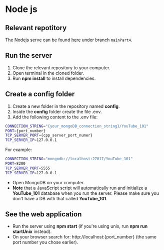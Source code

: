 # Node js

## Relevant repotitory
 The Nodejs serve can be found [here](https://github.com/maayanzahavi/WebPart2.git) under branch `mainPart4`.

## Run the server
1. Clone the relevant repository to your computer.
2. Open terminal in the cloned folder.
3. Run __npm install__ to install dependencies.

## Create a config folder
1. Create a new folder in the repository named __config__.
2. Inside the __config__ folder create the file .env.
3. Add the following content to the .env file:
  ```bash
  CONNECTION_STRING="{your_mongoDB_connection_string}/YouTube_101"
  PORT={port_number}
  TCP_SERVER_PORT={cpp_server_port_numer}
  TCP_SERVER_IP=127.0.0.1
  ```
  For example:
  ```bash
  CONNECTION_STRING="mongodb://localhost:27017/YouTube_101"
  PORT=8200
  TCP_SERVER_PORT=5555
  TCP_SERVER_IP=127.0.0.1
  ```

* Open MongoDB on your computer.
* __Note__ that a JavaScript script will automatically run and initialize a __YouTube_101__ database when you run the server. Please make sure you don't have a DB with that called __YouTube_101__.

## See the web application
* Run the server using __npm start__ (if you're using unix, run __npm run startUnix__ instead).
* On your browser search for: http://localhost:{port_number} (the same port number you chose earlier).
